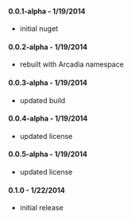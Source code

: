 #### 0.0.1-alpha - 1/19/2014
* initial nuget

#### 0.0.2-alpha - 1/19/2014
* rebuilt with Arcadia namespace

#### 0.0.3-alpha - 1/19/2014
* updated build

#### 0.0.4-alpha - 1/19/2014
* updated license

#### 0.0.5-alpha - 1/19/2014
* updated license

#### 0.1.0 - 1/22/2014
* initial release
